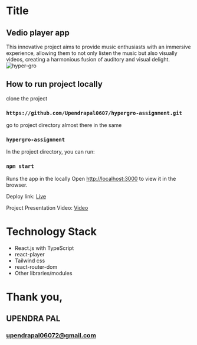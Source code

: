 # Title
## Vedio player app
This innovative project aims to provide music enthusiasts with an immersive experience, allowing them to not only listen the music but also visually videos, creating a harmonious fusion of auditory and visual delight.
![hyper-gro](https://github.com/Upendrapal0607/hypergro-assignment/assets/112810287/8f429439-3e55-4181-831e-ff1d40a538e4)


## How to run project locally

clone the project

### `https://github.com/Upendrapal0607/hypergro-assignment.git`

go to project directory almost there in the same

### `hypergro-assignment`

In the project directory, you can run:

### `npm start`

Runs the app in the locally
Open [http://localhost:3000](http://localhost:3000) to view it in the browser.

Deploy link: [Live](https://hypergro-assignment-three.vercel.app/)

Project Presentation Video: [Video](https://drive.google.com/file/d/1U2n0i6EdZ-UIoGga02R63xW0CojECwxl/view?usp=sharing)

# Technology Stack

- React.js with TypeScript
- react-player
- Tailwind css
- react-router-dom
- Other libraries/modules

# Thank you,

## UPENDRA PAL

### upendrapal06072@gmail.com
